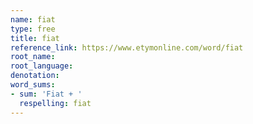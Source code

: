 ```yaml
---
name: fiat
type: free
title: fiat
reference_link: https://www.etymonline.com/word/fiat
root_name: 
root_language: 
denotation: 
word_sums:
- sum: 'Fiat + '
  respelling: fiat
---
```

